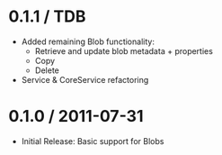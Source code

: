 0.1.1 / TDB
==================
* Added remaining Blob functionality:
	- Retrieve and update blob metadata + properties
	- Copy
	- Delete
* Service & CoreService refactoring

0.1.0 / 2011-07-31 
==================
* Initial Release: Basic support for Blobs
